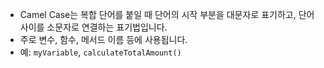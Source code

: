- Camel Case는 복합 단어를 붙일 때 단어의 시작 부분을 대문자로 표기하고, 단어 사이를 소문자로 연결하는 표기법입니다.
- 주로 변수, 함수, 메서드 이름 등에 사용됩니다.
- 예: `myVariable`, `calculateTotalAmount()`